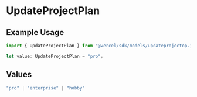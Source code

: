 # UpdateProjectPlan

## Example Usage

```typescript
import { UpdateProjectPlan } from "@vercel/sdk/models/updateprojectop.js";

let value: UpdateProjectPlan = "pro";
```

## Values

```typescript
"pro" | "enterprise" | "hobby"
```